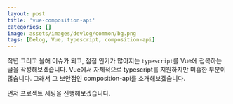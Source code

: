 ```yaml
---
layout: post
title: 'vue-composition-api'
categories: []
image: assets/images/devlog/common/bg.png
tags: [Delog, Vue, typescript, composition-api]
---
```


작년 그리고 올해 이슈가 되고, 점점 인기가 많아지는 `typescript`를 Vue에 접목하는 글을 작성해보겠습니다. Vue에서 자체적으로 typescript를 지원하지만 미흡한 부분이 많습니다. 그래서 그 보안점인 composition-api를 소개해보겠습니다.

먼저 프로젝트 세팅을 진행해보겠습니다.

```
```